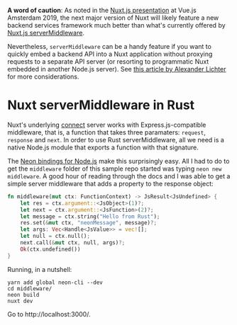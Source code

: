 
**A word of caution**: As noted in the [Nuxt.js presentation][pres] at Vue.js 
Amsterdam 2019, the next major version of Nuxt will likely feature a new backend 
services framework much better than what's currently offered by [Nuxt.js serverMiddleware][server-middleware].

Nevertheless, `serverMiddleware` can be a handy feature if you want to quickly 
embed a backend API into a Nuxt application without proxying requests to a
separate API server (or resorting to programmatic Nuxt embedded in another 
Node.js server). See [this article by Alexander Lichter][manniL] for more 
considerations. 

[pres]: https://www.youtube.com/watch?v=Ad5FF3BEY00
[server-middleware]: https://nuxtjs.org/api/configuration-servermiddleware/
[manniL]: https://blog.lichter.io/posts/my-take-on-using-nuxt-with-an-api/

# Nuxt serverMiddleware in Rust

Nuxt's underlying [connect][connect] server works with Express.js-compatible 
middleware, that is, a function that takes three paramaters: `request`, 
`response` and `next`. In order to use Rust serverMiddleware, all we need is
a native Node.js module that exports a function with that signature.

[connect]: https://github.com/senchalabs/connect

The [Neon bindings for Node.js][neon] make this surprisingly easy. All I had
to do to get the `middleware` folder of this sample repo started was typing
`neon new middleware`. A good hour of reading through the docs and I was able
to get a simple server middleware that adds a property to the response object:

```rust
fn middleware(mut ctx: FunctionContext) -> JsResult<JsUndefined> {
    let res = ctx.argument::<JsObject>(1)?;
    let next = ctx.argument::<JsFunction>(2)?;
    let message = ctx.string("Hello from Rust");
    res.set(&mut ctx, "neonMessage", message)?;
    let args: Vec<Handle<JsValue>> = vec![];
    let null = ctx.null();
    next.call(&mut ctx, null, args)?;
    Ok(ctx.undefined())
}
```

[neon]: https://neon-bindings.com

Running, in a nutshell:

```
yarn add global neon-cli --dev
cd middleware/
neon build
nuxt dev
```

Go to http://localhost:3000/.
